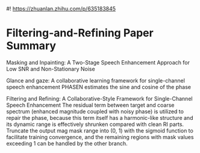 #! https://zhuanlan.zhihu.com/p/635183845
# Filtering-and-Refining Paper Summary
Masking and Inpainting: A Two-Stage Speech Enhancement Approach for Low SNR and Non-Stationary Noise

Glance and gaze: A collaborative learning framework for single-channel speech enhancement
PHASEN estimates the sine and cosine of the phase

Filtering and Refining: A Collaborative-Style Framework for Single-Channel Speech Enhancement
The residual term between target and coarse spectrum (enhanced magnitude coupled with noisy phase) is utilized to repair the phase, because this term itself has a harmonic-like structure and its dynamic range is effectively shrunken compared with clean RI parts. Truncate the output mag mask range into (0, 1) with the sigmoid function to facilitate training convergence, and the remaining regions with mask values exceeding 1 can be handled by the other branch.